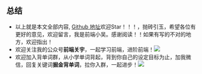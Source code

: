 ## 总结
- 以上就是本文全部内容, [Github 地址](https://github.com/alexgy1/words/)欢迎Star！！！，抛砖引玉，希望各位有更好的意见，欢迎留言，我是前端小吴。感谢阅读！！如果有写的不对的地方，欢迎指出！
- 欢迎关注我的公众号**前端关宇**，一起学习前端，进阶前端！![](https://p9-juejin.byteimg.com/tos-cn-i-k3u1fbpfcp/c789a3a9b04d4fe58d3c3f0212e57429~tplv-k3u1fbpfcp-watermark.image)
- 欢迎加入背单词群，从小学单词背起，背到你自己的设定目标为止，加我微信，回复关键词**掘金背单词**，拉你入群，一起进步！![](https://p6-juejin.byteimg.com/tos-cn-i-k3u1fbpfcp/31c2cca7cdea497d9d23b707e0ff779e~tplv-k3u1fbpfcp-watermark.image)